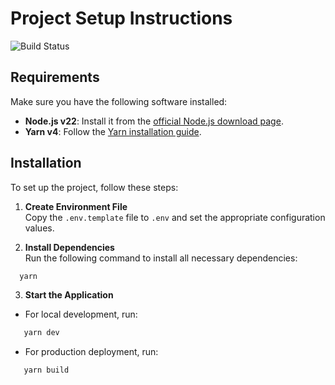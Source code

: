 # Project Setup Instructions

![Build Status](https://img.shields.io/badge/build-passing-brightgreen)

## Requirements

Make sure you have the following software installed:

- **Node.js v22**: Install it from the [official Node.js download page](https://nodejs.org/en/download/package-manager).
- **Yarn v4**: Follow the [Yarn installation guide](https://yarnpkg.com/getting-started/install).

## Installation

To set up the project, follow these steps:

1. **Create Environment File**  
   Copy the `.env.template` file to `.env` and set the appropriate configuration values.

2. **Install Dependencies**  
   Run the following command to install all necessary dependencies:

```bash
  yarn
```

3. **Start the Application**

- For local development, run:
```bash
   yarn dev
```
- For production deployment, run:

```bash
   yarn build
```
